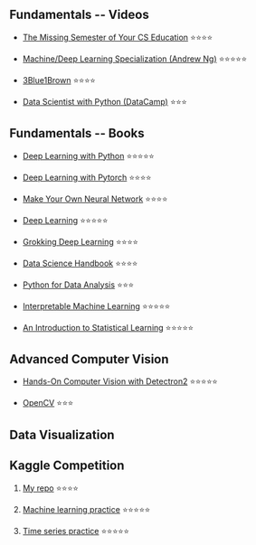 ## Fundamentals -- Videos
 
- [The Missing Semester of Your CS Education](https://missing.csail.mit.edu/2020/) ⭐️⭐️⭐️⭐️

- [Machine/Deep Learning Specialization (Andrew Ng)](https://www.youtube.com/@Deeplearningai/playlists) ⭐️⭐️⭐️⭐️⭐️
 
- [3Blue1Brown](https://www.youtube.com/@3blue1brown/playlists) ⭐️⭐️⭐️⭐️

- [Data Scientist with Python (DataCamp)](https://app.datacamp.com/learn/career-tracks/data-scientist-with-python?version=7) ⭐️⭐️⭐️


## Fundamentals -- Books

- [Deep Learning with Python](https://github.com/fchollet/deep-learning-with-python-notebooks) ⭐️⭐️⭐️⭐️⭐️

- [Deep Learning with Pytorch](https://www.manning.com/books/deep-learning-with-pytorch) ⭐️⭐️⭐️⭐️

- [Make Your Own Neural Network](https://www.amazon.com/Make-Your-Own-Neural-Network-ebook/dp/B01EER4Z4G) ⭐️⭐️⭐️⭐️

- [Deep Learning](https://www.deeplearningbook.org) ⭐️⭐️⭐️⭐️⭐️

- [Grokking Deep Learning](https://www.manning.com/books/grokking-deep-learning) ⭐️⭐️⭐️⭐️

- [Data Science Handbook](https://github.com/jakevdp/PythonDataScienceHandbook) ⭐️⭐️⭐️⭐️

- [Python for Data Analysis](https://www.oreilly.com/library/view/python-for-data/9781449323592/) ⭐️⭐️⭐️

- [Interpretable Machine Learning](https://christophm.github.io/interpretable-ml-book/) ⭐️⭐️⭐️⭐️⭐️

- [An Introduction to Statistical Learning](https://www.statlearning.com/) ⭐️⭐️⭐️⭐️⭐️


## Advanced Computer Vision 

- [Hands-On Computer Vision with Detectron2](https://github.com/PacktPublishing/Hands-On-Computer-Vision-with-Detectron2) ⭐️⭐️⭐️⭐️⭐️

- [OpenCV](https://docs.opencv.org/4.x/d9/df8/tutorial_root.html) ⭐️⭐️⭐️


## Data Visualization 


## Kaggle Competition
1. [My repo](https://github.com/creatorcao/kaggle-competition) ⭐️⭐️⭐️⭐️

2. [Machine learning practice](https://www.kaggle.com/competitions/titanic) ⭐️⭐️⭐️⭐️⭐️

3. [Time series practice](https://www.kaggle.com/competitions/widsdatathon2023) ⭐️⭐️⭐️⭐️⭐️

